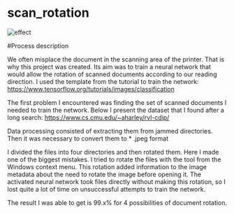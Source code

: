# scan_rotation
![effect](https://user-images.githubusercontent.com/56223390/137892863-3af46488-bb93-4682-91e2-082e587edfcd.png)

#Process description

We often misplace the document in the scanning area of the printer. That is why this project was created.
Its aim was to train a neural network that would allow the rotation of scanned documents according to our reading direction.
I used the template from the tutorial to train the network:
https://www.tensorflow.org/tutorials/images/classification 


The first problem I encountered was finding the set of scanned documents I needed to train the network.
Below I present the dataset that I found after a long search:
https://www.cs.cmu.edu/~aharley/rvl-cdip/ 

Data processing consisted of extracting them from jammed directories. Then it was necessary to convert them to * .jpeg format

I divided the files into four directories and then rotated them. Here I made one of the biggest mistakes.
I tried to rotate the files with the tool from the Windows context menu. This rotation added information to the image metadata about the need to rotate the image before opening it.
The activated neural network took files directly without making this rotation, so I lost quite a lot of time on unsuccessful attempts to train the network.

The result I was able to get is 99.x% for 4 possibilities of document rotation. 
